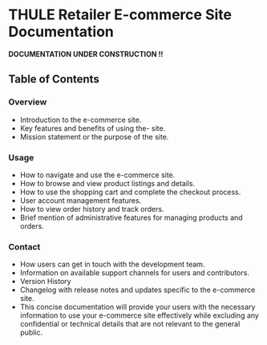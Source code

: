# THULE Retailer E-commerce Site Documentation

**DOCUMENTATION UNDER CONSTRUCTION !!**

## Table of Contents

### Overview

- Introduction to the e-commerce site.
- Key features and benefits of using the- site.
- Mission statement or the purpose of the site.

### Usage

- How to navigate and use the e-commerce site.
- How to browse and view product listings and details.
- How to use the shopping cart and complete the checkout process.
- User account management features.
- How to view order history and track orders.
- Brief mention of administrative features for managing products and orders.

### Contact

- How users can get in touch with the development team.
- Information on available support channels for users and contributors.
- Version History
- Changelog with release notes and updates specific to the e-commerce site.
- This concise documentation will provide your users with the necessary information to use your e-commerce site effectively while excluding any confidential or technical details that are not relevant to the general public.
